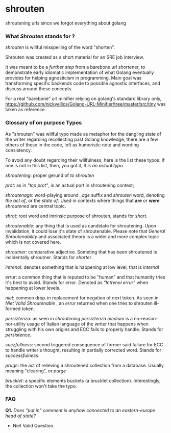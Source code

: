 # shrouten
shroutening urls since we forgot everything about golang

### What *Shrouten* stands for ?

*shrouten* is willful misspelling of the word "shorten".

Shrouten was created as a short material for an SRE job interview. 

It was meant to be a *further step* from a barebone url shortener, to demonstrate early idiomatic implementation of what Golang eventually provides for helping agnosticism in programming. Main goal was transforming specific backends code to possible agnostic interfaces, and discuss around these concepts.

For a real "barebone" url minifier relying on golang's standard library only, https://github.com/nickvellios/Golang-URL-Minifier/tree/master/src/tiny was taken as reference.

### Glossary of on purpose Typos

As "shrouten" was willful typo made as metaphor for the dangling state of the writer regarding recollecting past Golang knowledge, there are a few others of these in the code, left as humoristic note and wording consistency.

To avoid any doubt regarding their willfulness, here is the list these typos. If one is not in this list, then, you got it, *it is an actual typo.*

*shroutening*: proper gerund of *to shrouten*

*prot*: as in *"tcp prot"*, is an actual port in shroutening context;

*shroutenage*:  word-playing around *_age* suffix and *shrouten* word, denoting *the act of*, or the *state of*. Used in contexts where things that **are** or **were** *shroutened* are central topic.

*shrot*: root word and intrinsic purpose of shrouten, stands for *short*.

*shroutenable*: any thing that is used as candidate for shroutening. Upon invalidation, it could lose it's state of shroutenable. Please note that *General* *Shroutenability*  and associated theory is a wider and more complex topic which is not covered here.

*shroutner*: comparative adjective. Someting that has been shroutened is incidentally shroutner. Stands for *shorter*.

*intrenol*: denotes something that is happening at low level, that is *internal*

*errur*: a common thing that is reputed to be "human" and that humanity tries it's best to avoid. Stands for *error*. Denoted as *"Intrenol errur"* when happening at lower levels.

*niet*: common drop-in replacement for negation of next token. As seen in *Niet Valid Shroutenable* , an *errur* returned when one tries to shrouten ill-formed token.

*persiztenza*: as seen in *shroutening persiztenza medium* is a no-reason-nor-utility usage of Italian language of the writer that happens when struggling with his own origins and ECC fails to properly handle. Stands for *persistence*.

*suczfullness*:  second triggered consequence of former said failure for ECC to handle writer's thought, resulting in partially corrected word. Stands for *successfulness*.

*pruge*: the act of relieving a shroutened collection from a database. Usually meaning "clearing", or *purge*

*brucklet*: a specific elements buckets (a brucklet collection). Interestingly, the collection won't take the typo.


### FAQ

**Q1.** *Does "put in" comment is anyhow connected to an eastern-europe head of state?*

* Niet Valid Question.